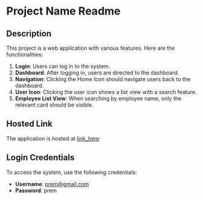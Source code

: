# Project Name Readme

## Description

This project is a web application with various features. Here are the functionalities:

1. **Login**: Users can log in to the system.
2. **Dashboard**: After logging in, users are directed to the dashboard.
3. **Navigation**: Clicking the Home Icon should navigate users back to the dashboard.
4. **User Icon**: Clicking the user icon shows a list view with a search feature.
5. **Employee List View**: When searching by employee name, only the relevant card should be visible.

## Hosted Link

The application is hosted at [link_here](https://snazzy-chaja-98f77c.netlify.app/)

## Login Credentials

To access the system, use the following credentials:

- **Username**: prem@gmail.com
- **Password**: prem

